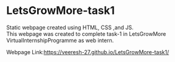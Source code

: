 # LetsGrowMore-task1
Static webpage created using HTML, CSS ,and JS.<br>
This webpage was created to complete task-1 in LetsGrowMore VirtualInternshipProgramme as web intern.<br>

Webpage Link:https://veeresh-27.github.io/LetsGrowMore-task1/<br>
